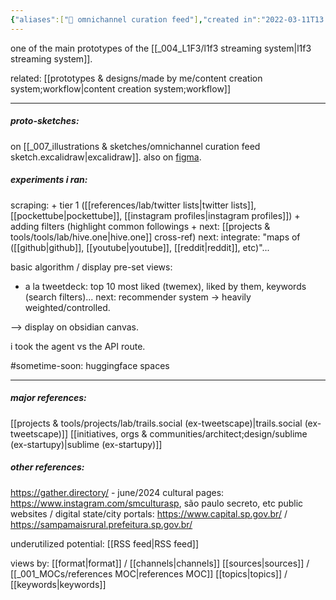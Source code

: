 ```yaml
---
{"aliases":["📲 omnichannel curation feed"],"created in":"2022-03-11T13:33:32-03:00","last tended to":"2024-08-27T17:09:37-03:00","tags":["prototype","🌱","design","sensemaking","datamanagement","visualization"],"dg-publish":true,"notestage":["🌱"],"permalink":"/prototypes-and-designs/made-by-me/omnichannel-curation-feed/","dgPassFrontmatter":true,"created":"2022-03-11T13:33:32.936-03:00","updated":"2024-09-24T16:05:37.783-03:00"}
---
```


one of the main prototypes of the [[_004_L1F3/l1f3 streaming system\|l1f3 streaming system]].

related: [[prototypes & designs/made by me/content creation system;workflow\|content creation system;workflow]]

---

##### proto-sketches:

on [[_007_illustrations & sketches/omnichannel curation feed sketch.excalidraw\|excalidraw]].
also on [figma](https://www.figma.com/file/5UpGleobC3WJFckn9BNA6U/c4ss1us'-l1f3-dashboard?type=design&mode=design&t=8W2QvUSxNCEwymnl-1).

##### experiments i ran:

scraping:
\+ tier 1 ([[references/lab/twitter lists\|twitter lists]], [[pockettube\|pockettube]], [[instagram profiles\|instagram profiles]])
\+ adding filters (highlight common followings + next: [[projects & tools/tools/lab/hive.one\|hive.one]] cross-ref)
next: integrate: "maps of ([[github\|github]], [[youtube\|youtube]], [[reddit\|reddit]], etc)"...

basic algorithm / display pre-set views:
- a la tweetdeck: top 10 most liked (twemex), liked by them, keywords (search filters)...
next: recommender system -> heavily weighted/controlled.

--> display on obsidian canvas.

i took the agent vs the API route.

#sometime-soon:
huggingface spaces

---

##### major references:
[[projects & tools/projects/lab/trails.social (ex-tweetscape)\|trails.social (ex-tweetscape)]]
[[initiatives, orgs & communities/architect;design/sublime (ex-startupy)\|sublime (ex-startupy)]]

##### other references:
https://gather.directory/ - june/2024
cultural pages: https://www.instagram.com/smculturasp, são paulo secreto, etc
public websites / digital state/city portals: https://www.capital.sp.gov.br/ / https://sampamaisrural.prefeitura.sp.gov.br/

underutilized potential: [[RSS feed\|RSS feed]]

views by:
[[format\|format]] / [[channels\|channels]]
[[sources\|sources]] / [[_001_MOCs/references MOC\|references MOC]]
[[topics\|topics]] / [[keywords\|keywords]]

